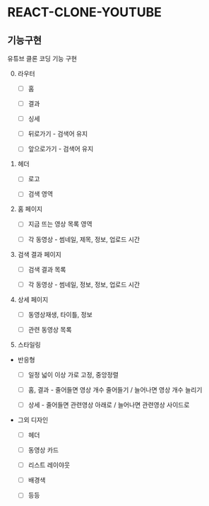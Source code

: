 # REACT-CLONE-YOUTUBE

## 기능구현

유튜브 클론 코딩 기능 구현

0. 라우터

   - [ ] 홈

   - [ ] 결과

   - [ ] 싱세

   - [ ] 뒤로가기 - 검색어 유지

   - [ ] 앞으로가기 - 검색어 유지  

1. 헤더

   - [ ] 로고

   - [ ] 검색 영역

2. 홈 페이지

   - [ ] 지금 뜨는 영상 목록 영역

   - [ ] 각 동영상 - 썸네일, 제목, 정보, 업로드 시간

3. 검색 결과 페이지

   - [ ] 검색 결과 목록

   - [ ] 각 동영상 - 썸네일, 정보, 정보, 업로드 시간

4. 상세 페이지

   - [ ] 동영상재생, 타이틀, 정보

   - [ ] 관련 동영상 목록

5. 스타일링

- 반응형

  - [ ] 일정 넓이 이상 가로 고정, 중앙정렬

  - [ ] 홈, 결과 - 줄어들면 영상 개수 줄어들기 / 늘어나면 영상 개수 늘리기

  - [ ] 상세 - 줄어들면 관련영상 아래로 / 늘어나면 관련영상 사이드로

- 그외 디자인

  - [ ] 헤더

  - [ ] 동영상 카드

  - [ ] 리스트 레이야웃

  - [ ] 배경색
  
  - [ ] 등등
